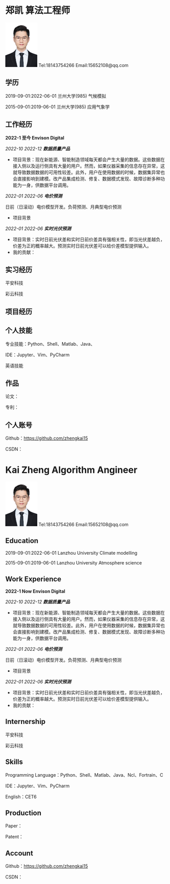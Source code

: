 # 郑凯                                                                                                            算法工程师

<img src="https://raw.githubusercontent.com/zhengkai15/Resume-kaizheng/main/pic/%E6%B5%B7%E9%A9%AC%E4%BD%93%E4%B8%80%E5%AF%B8%E7%99%BD%E5%BA%95.jpg" alt="drawing" width="100" align=''/>
                             Tel:18143754266
                             Email:15652108@qq.com

## 学历

2019-09-01:2022-06-01 兰州大学(985) 气候模拟

2015-09-01:2019-06-01 兰州大学(985) 应用气象学

## 工作经历

**2022-1 至今 Envison Digital**

*2022-10 2022-12 **数据质量产品***

* 项目背景：现在新能源、智能制造领域每天都会产生大量的数据。这些数据在接入侧以及运行侧具有大量的用户。然而，如果仪器采集的信息存在异常，这就导致数据数据的可用性较差。此外，用户在使用数据的时候，数据集异常也会直接影响到建模。改产品集成检测、修复、数据模式发现、故障诊断多种功能为一身，供数据平台调用。

*2022-01 2022-06 **电价预测***

日前（日滚动）电价模型开发。负荷预测、月典型电价预测

* 项目背景

*2022-01 2022-06 **实时光伏预测***

* 项目背景：实时日前光伏差和实时日前价差具有强相关性，即当光伏差越负，价差为正的概率越大。预测实时日前光伏差可以给价差模型提供输入。
* 我的贡献：

## 实习经历

平安科技

彩云科技

## 项目经历

## 个人技能

专业技能：Python、Shell、Matlab、Java、

IDE：Jupyter、Vim、PyCharm

英语技能

## 作品

论文：

专利：

## 个人账号

Github：https://github.com/zhengkai15

CSDN：







# Kai Zheng                                                                                                                    Algorithm Angineer

<img src="https://raw.githubusercontent.com/zhengkai15/Resume-kaizheng/main/pic/%E6%B5%B7%E9%A9%AC%E4%BD%93%E4%B8%80%E5%AF%B8%E7%99%BD%E5%BA%95.jpg" alt="drawing" width="100" align=''/>
                             Tel:18143754266
                             Email:15652108@qq.com


## Education

2019-09-01:2022-06-01 Lanzhou University Climate modelling

2015-09-01:2019-06-01 Lanzhou University Atmosphere science

## Work Experience

**2022-1 Now Envison Digital**

*2022-10 2022-12 **数据质量产品***

* 项目背景：现在新能源、智能制造领域每天都会产生大量的数据。这些数据在接入侧以及运行侧具有大量的用户。然而，如果仪器采集的信息存在异常，这就导致数据数据的可用性较差。此外，用户在使用数据的时候，数据集异常也会直接影响到建模。改产品集成检测、修复、数据模式发现、故障诊断多种功能为一身，供数据平台调用。

*2022-01 2022-06 **电价预测***

日前（日滚动）电价模型开发。负荷预测、月典型电价预测

* 项目背景

*2022-01 2022-06 **实时光伏预测***

* 项目背景：实时日前光伏差和实时日前价差具有强相关性，即当光伏差越负，价差为正的概率越大。预测实时日前光伏差可以给价差模型提供输入。
* 我的贡献：

## Internership

平安科技

彩云科技

## Skills

Programming Language：Python、Shell、Matlab、Java、Ncl、Fortrain、C

IDE：Jupyter、Vim、PyCharm

English：CET6

## Production

Paper：

Patent：

## Account

Github：https://github.com/zhengkai15

CSDN：

